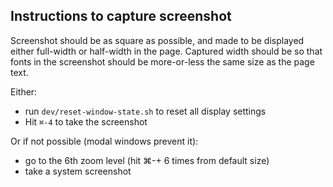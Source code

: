 ## Instructions to capture screenshot

Screenshot should be as square as possible, and made to be displayed either full-width or half-width
in the page. Captured width should be so that fonts in the screenshot should be more-or-less the
same size as the page text.

Either:

- run `dev/reset-window-state.sh` to reset all display settings
- Hit `⌘-4` to take the screenshot

Or if not possible (modal windows prevent it):

- go to the 6th zoom level (hit ⌘-+ 6 times from default size)
- take a system screenshot
